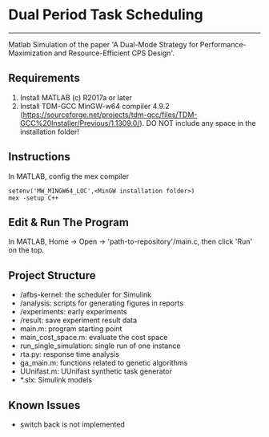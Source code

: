 # Dual Period Task Scheduling

-------

Matlab Simulation of the paper 'A Dual-Mode Strategy for Performance-Maximization and Resource-Efficient CPS Design'.

## Requirements
1. Install MATLAB (c) R2017a or later
2. Install TDM-GCC MinGW-w64 compiler 4.9.2 (https://sourceforge.net/projects/tdm-gcc/files/TDM-GCC%20Installer/Previous/1.1309.0/). DO NOT include any space in the installation folder!


## Instructions
In MATLAB, config the mex compiler

```
setenv('MW_MINGW64_LOC',<MinGW installation folder>)
mex -setup C++
```


## Edit & Run The Program
In MATLAB, Home -> Open -> 'path-to-repository'/main.c, then click 'Run' on the top.


## Project Structure
- /afbs-kernel: the scheduler for Simulink
- /analysis: scripts for generating figures in reports
- /experiments: early experiments
- /result: save experiment result data
- main.m: program starting point
- main_cost_space.m: evaluate the cost space
- run_single_simulation: single run of one instance
- rta.py: response time analysis
- ga_main.m: functions related to genetic algorithms
- UUnifast.m: UUnifast synthetic task generator
- *.slx: Simulink models


## Known Issues
- switch back is not implemented